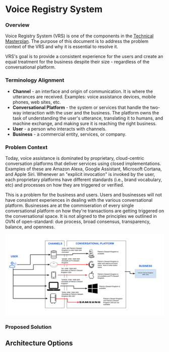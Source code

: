 # Voice Registry System

### Overview
Voice Registry System (VRS) is one of the components  in the
[Technical Masterplan](https://github.com/open-voice-network/docs/blob/master/technical_masterplan.md). The purpose of this document is to address the problem context of the VRS and why it is essential to resolve it. 

VRS's goal is to provide a consistent experience for the users and create an equal treatment for the business despite their size - regardless of the conversational platform.

### Terminology Alignment
- **Channel** - an interface and origin of communication. It is where the utterances are received. Examples: voice assistance devices, mobile phones, web sites, etc.
- **Conversational Platform** - the system or services that handle the two-way interaction with the user and the business.  The platform owns the task of understanding the user's utterance, translating it to humans, and machine exchange, and making sure it is reaching the right business. 
- **User** - a person who interacts with channels.  
- **Business** - a commercial entity, services, or company.


### Problem Context
Today, voice assistance is dominated by proprietary, cloud-centric conversation platforms that deliver services using closed implementations.  Examples of these are Amazon Alexa, Google Assistant, Microsoft Cortana, and Apple Siri.  Whenever an "explicit invocation" is invoked by the user, each proprietary platforms have different standards (i.e., brand vocabulary, etc) and processes on how they are triggered or verified. 

This is a problem for the business and users. Users and businesses will not have consistent experiences in dealing with the various conversational platform. Businesses are at the commiseration of every single conversational platform on how they're transactions are getting triggered on the conversational space.  It is not aligned to the principles we outlined in OVN of open-standard: due process, broad consensus, transparency, balance, and openness.


![](component_assets/vrs_problem_statement.png?raw=true "Fig. 1 - VRS Problem Statement")


### Proposed Solution
 




 ## Architecture Options




